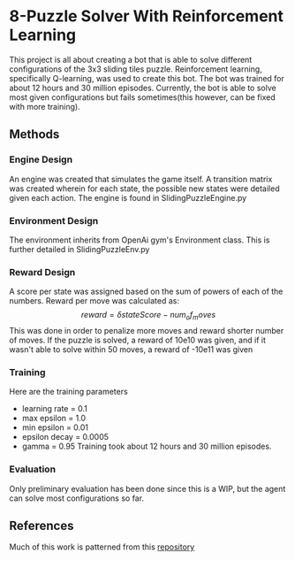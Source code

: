 # 8-Puzzle Solver With Reinforcement Learning
This project is all about creating a bot that is able to solve different configurations of the 3x3 sliding tiles puzzle. Reinforcement learning, specifically Q-learning, was used to create this bot. The bot was trained for about 12 hours and 30 million episodes. Currently, the bot is able to solve most given configurations but fails sometimes(this however, can be fixed with more training). 

## Methods
###  Engine Design
An engine was created that simulates the game itself. A transition matrix was created wherein for each state, the possible new states were detailed given each action. The engine is found in SlidingPuzzleEngine.py

### Environment Design
The environment inherits from OpenAi gym's Environment class. This is further detailed in SlidingPuzzleEnv.py

### Reward Design
A score per state was assigned based on the sum of powers of each of the numbers. Reward per move was calculated as:
$$reward = \delta stateScore - num_of_moves$$
This was done in order to penalize more moves and reward shorter number of moves. If the puzzle is solved, a reward of 10e10 was given, and if it wasn't able to solve within 50 moves, a reward of -10e11 was given

### Training
Here are the training parameters
* learning rate = 0.1
* max epsilon = 1.0
* min epsilon = 0.01
* epsilon decay = 0.0005
* gamma = 0.95
Training took about 12 hours and 30 million episodes. 

### Evaluation
Only preliminary evaluation has been done since this is a WIP, but the agent can solve most configurations so far.


## References
Much of this work is patterned from this [repository](https://github.com/simoninithomas/Deep_reinforcement_learning_Course/blob/master/Q%20learning/FrozenLake/Q%20Learning%20with%20FrozenLake.ipynb)